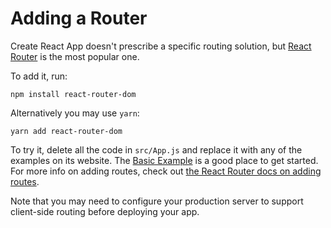 # Adding a Router

Create React App doesn't prescribe a specific routing solution, but [React Router](https://reactrouter.com/) is the most popular one.

To add it, run:

```
npm install react-router-dom
```

Alternatively you may use `yarn`:

```
yarn add react-router-dom
```

To try it, delete all the code in `src/App.js` and replace it with any of the examples on its website. The [Basic Example](https://reactrouter.com/docs/examples/basic) is a good place to get started. For more info on adding routes, check out [the React Router docs on adding routes](https://reactrouter.com/docs/getting-started/tutorial#add-some-routes).

Note that you may need to configure your production server to support client-side routing before deploying your app.
